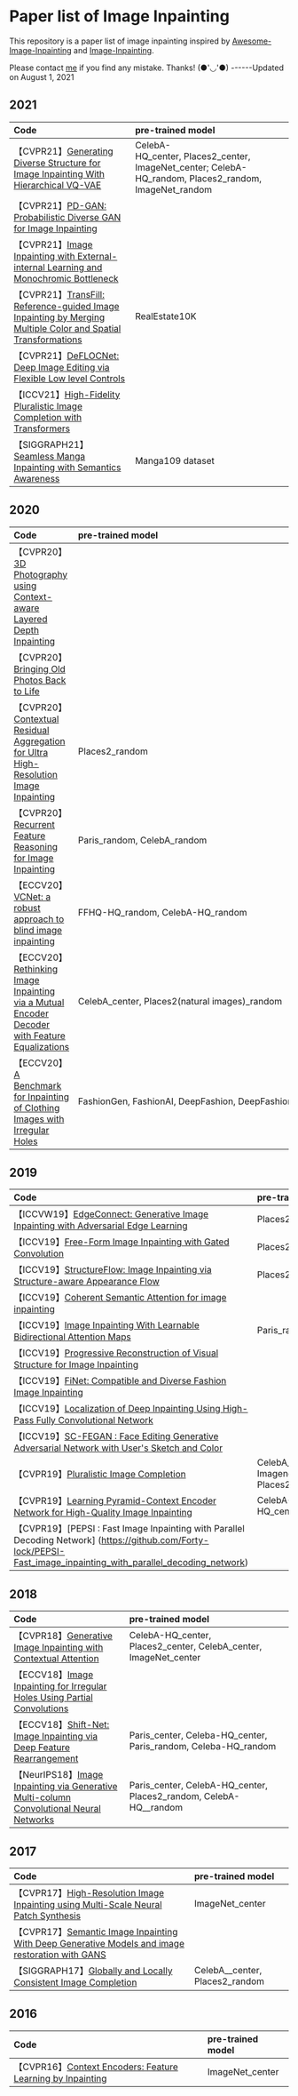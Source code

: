 # Paper list of Image Inpainting #
This repository is a paper list of image inpainting inspired by [Awesome-Image-Inpainting](https://github.com/1900zyh/Awesome-Image-Inpainting#image-inpainting) and [Image-Inpainting](https://github.com/geekyutao/Image-Inpainting).  

Please contact [me](chenwang8750@gmail.com) if you find any mistake. Thanks! (●'◡'●) ------Updated on August 1, 2021

## 2021
Code | pre-trained model
:--|:--
【CVPR21】[Generating Diverse Structure for Image Inpainting With Hierarchical VQ-VAE](https://github.com/USTC-JialunPeng/Diverse-Structure-Inpainting) | CelebA-HQ_center, Places2_center, ImageNet_center; CelebA-HQ_random, Places2_random, ImageNet_random
【CVPR21】[PD-GAN: Probabilistic Diverse GAN for Image Inpainting](https://github.com/KumapowerLIU/PD-GAN) |
【CVPR21】[Image Inpainting with External-internal Learning and Monochromic Bottleneck](https://github.com/Tengfei-Wang/external-internal-inpainting) |
【CVPR21】[TransFill: Reference-guided Image Inpainting by Merging Multiple Color and Spatial Transformations](https://github.com/yzhouas/TransFill-Reference-Inpainting) | RealEstate10K
【CVPR21】[DeFLOCNet: Deep Image Editing via Flexible Low level Controls](https://github.com/KumapowerLIU/DeFLOCNet) |
【ICCV21】[High-Fidelity Pluralistic Image Completion with Transformers](https://github.com/raywzy/ICT) |
【SIGGRAPH21】[Seamless Manga Inpainting with Semantics Awareness](https://github.com/msxie92/MangaInpainting) | Manga109 dataset

## 2020
Code | pre-trained model
:--|:--
【CVPR20】[3D Photography using Context-aware Layered Depth Inpainting](https://github.com/vt-vl-lab/3d-photo-inpainting) |
【CVPR20】[Bringing Old Photos Back to Life](https://github.com/microsoft/Bringing-Old-Photos-Back-to-Life) |
【CVPR20】[Contextual Residual Aggregation for Ultra High-Resolution Image Inpainting](https://github.com/Atlas200dk/sample-imageinpainting-HiFill) | Places2_random
【CVPR20】[Recurrent Feature Reasoning for Image Inpainting](https://github.com/jingyuanli001/RFR-Inpainting) | Paris_random, CelebA_random
【ECCV20】[VCNet: a robust approach to blind image inpainting](https://github.com/shepnerd/blindinpainting_vcnet) | FFHQ-HQ_random, CelebA-HQ_random
【ECCV20】[Rethinking Image Inpainting via a Mutual Encoder Decoder with Feature Equalizations](https://github.com/KumapowerLIU/Rethinking-Inpainting-MEDFE) | CelebA_center, Places2(natural images)_random
【ECCV20】[A Benchmark for Inpainting of Clothing Images with Irregular Holes](https://github.com/birdortyedi/fashion-image-inpainting) | FashionGen, FashionAI, DeepFashion, DeepFashion2

## 2019
Code | pre-trained model
:--|:--
【ICCVW19】[EdgeConnect: Generative Image Inpainting with Adversarial Edge Learning](https://github.com/knazeri/edge-connect) | Places2_random, CelebA_random, Paris_random
【ICCV19】[Free-Form Image Inpainting with Gated Convolution](https://github.com/JiahuiYu/generative_inpainting) | Places2_random, CelebA-HQ_random
【ICCV19】[StructureFlow: Image Inpainting via Structure-aware Appearance Flow](https://github.com/RenYurui/StructureFlow) | Places2_random, CelebA_random, Paris_random
【ICCV19】[Coherent Semantic Attention for image inpainting](https://github.com/KumapowerLIU/CSA-inpainting) |
【ICCV19】[Image Inpainting With Learnable Bidirectional Attention Maps](https://github.com/Vious/LBAM_Pytorch) | Paris_random, Places2-10class_random
【ICCV19】[Progressive Reconstruction of Visual Structure for Image Inpainting](https://github.com/jingyuanli001/PRVS-Image-Inpainting) |
【ICCV19】[FiNet: Compatible and Diverse Fashion Image Inpainting](https://github.com/Skype-line/FiNet-pytorch) |
【ICCV19】[Localization of Deep Inpainting Using High-Pass Fully Convolutional Network](https://github.com/lihaod/Deep_inpainting_localization) |
【ICCV19】[SC-FEGAN : Face Editing Generative Adversarial Network with User's Sketch and Color](https://github.com/run-youngjoo/SC-FEGAN) |
【CVPR19】[Pluralistic Image Completion](https://github.com/lyndonzheng/Pluralistic-Inpainting) | CelebA_center, Paris_center, Places2_center, Imagenet_center; CelebA_random, Paris_random, Places2_random, Imagenet_random
【CVPR19】[Learning Pyramid-Context Encoder Network for High-Quality Image Inpainting](https://github.com/researchmm/PEN-Net-for-Inpainting)|CelebA-HQ_center, DTD_center, Facade_center, Places2_center
【CVPR19】[PEPSI : Fast Image Inpainting with Parallel Decoding Network] (https://github.com/Forty-lock/PEPSI-Fast_image_inpainting_with_parallel_decoding_network) |

## 2018
Code | pre-trained model
:--|:--
【CVPR18】[Generative Image Inpainting with Contextual Attention](https://github.com/JiahuiYu/generative_inpainting/tree/v1.0.0) | CelebA-HQ_center, Places2_center, CelebA_center, ImageNet_center
【ECCV18】[Image Inpainting for Irregular Holes Using Partial Convolutions](https://github.com/NVIDIA/partialconv) | 
【ECCV18】[Shift-Net: Image Inpainting via Deep Feature Rearrangement](https://github.com/Zhaoyi-Yan/Shift-Net_pytorch) | Paris_center, Celeba-HQ_center, Paris_random, Celeba-HQ_random
【NeurIPS18】[Image Inpainting via Generative Multi-column Convolutional Neural Networks](https://github.com/shepnerd/inpainting_gmcnn) | Paris_center, CelebA-HQ_center, Places2_random, CelebA-HQ__random

## 2017
Code | pre-trained model
:--|:--
【CVPR17】[High-Resolution Image Inpainting using Multi-Scale Neural Patch Synthesis](https://github.com/leehomyc/Faster-High-Res-Neural-Inpainting) | ImageNet_center
【CVPR17】[Semantic Image Inpainting With Deep Generative Models and image restoration with GANS](https://github.com/ChengBinJin/semantic-image-inpainting) |
【SIGGRAPH17】[Globally and Locally Consistent Image Completion](https://github.com/satoshiiizuka/siggraph2017_inpainting) | CelebA__center, Places2_random

## 2016
Code | pre-trained model
:--|:--
【CVPR16】[Context Encoders: Feature Learning by Inpainting](https://github.com/pathak22/context-encoder) | ImageNet_center
